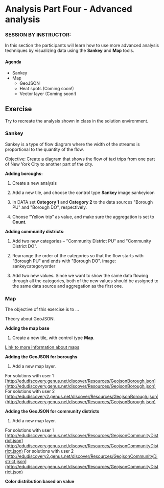 
# Analysis Part Four - Advanced analysis 

### SESSION BY INSTRUCTOR: 
In this section the participants will learn how to use more advanced analysis techniques by visualizing data using the **Sankey** and **Map** tools.

#### Agenda 

- Sankey
- Map
	- GeoJSON
	- Heat spots (Coming soon!)
	- Vector layer (Coming soon!)

## Exercise

Try to recreate the analysis shown in class in the solution environment. 	
	
### Sankey

Sankey is a type of flow diagram where the width of the streams is proportional to the quantity of the flow. 

Objective: Create a diagram that shows the flow of taxi trips from one part of New York City to another part of the city.

**Adding boroughs:**

1. Create a new analysis

2. Add a new tile, and choose the control type **Sankey** image:sankeyicon

3. In DATA set **Category 1** and **Category 2** to the data sources "Borough PU" and "Borough DO", respectively.

4. Choose “Yellow trip” as value, and make sure the aggregation is set to **Count**.

**Adding community districts:**

1. Add two new categories – "Community District PU" and "Community District DO".

2. Rearrange the order of the categories so that the flow starts with "Borough PU" and ends with "Borough DO". image: sankeycategoryorder

3. Add two new values. Since we want to show the same data flowing through all the categories, both of the new values should be assigned to the same data source and aggregation as the first one.

### Map

The objective of this exercise is to ...

Theory about GeoJSON.

**Adding the map base**

1. Create a new tile, with control type **Map**.

[Link to more information about maps](https://docs.genus.no/users/analyze-report-and-discover/analysis/visualizations.html)

**Adding the GeoJSON for boroughs**

1. Add a new map layer.

For solutions with user 1  
[http://edudiscovery.genus.net/discover/Resources/GeojsonBorough.json](http://edudiscovery.genus.net/discover/Resources/GeojsonBorough.json)
For solutions with user 2  
[http://edudiscovery2.genus.net/discover/Resources/GeojsonBorough.json](http://edudiscovery.genus.net/discover/Resources/GeojsonBorough.json)

**Adding the GeoJSON for community districts**

1. Add a new map layer. 

For solutions with user 1  
[http://edudiscovery.genus.net/discover/Resources/GeojsonCommunityDistrict.json](http://edudiscovery.genus.net/discover/Resources/GeojsonCommunityDistrict.json)
For solutions with user 2  
[http://edudiscovery2.genus.net/discover/Resources/GeojsonCommunityDistrict.json](http://edudiscovery.genus.net/discover/Resources/GeojsonCommunityDistrict.json)

**Color distribution based on value**

